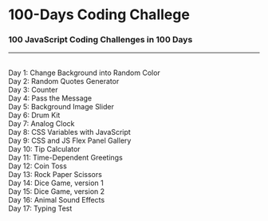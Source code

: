 # 100-Days Coding Challege
### 100 JavaScript Coding Challenges in 100 Days
---
<br/>
Day 1: Change Background into Random Color <br/>
Day 2: Random Quotes Generator <br/>
Day 3: Counter <br/>
Day 4: Pass the Message <br/>
Day 5: Background Image Slider <br/>
Day 6: Drum Kit <br/>
Day 7: Analog Clock <br/>
Day 8: CSS Variables with JavaScript <br/>
Day 9: CSS and JS Flex Panel Gallery <br/>
Day 10: Tip Calculator <br/>
Day 11: Time-Dependent Greetings <br/>
Day 12: Coin Toss <br/>
Day 13: Rock Paper Scissors <br/>
Day 14: Dice Game, version 1 <br/>
Day 15: Dice Game, version 2 <br/>
Day 16: Animal Sound Effects <br/>
Day 17: Typing Test <br/>